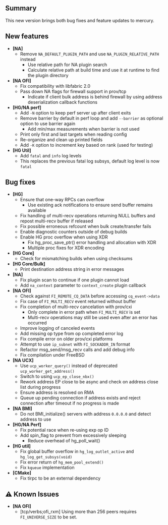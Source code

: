 ## Summary

This new version brings both bug fixes and feature updates to mercury.

## New features

- __[NA]__
  - Remove `NA_DEFAULT_PLUGIN_PATH` and use `NA_PLUGIN_RELATIVE_PATH` instead
    - Use relative path for NA plugin search
    - Calculate relative path at build time and use it at runtime to find the plugin directory
- __[NA OFI]__
  - Fix compatibility with libfabric 2.0
  - Pass down NA flags for firewall support in prov/tcp
    - Indicate if client bulk address is behind firewall by using address deserialization callback functions
- __[HG/NA perf]__
  - Add `-N` option to keep perf server up after client exits
  - Remove barrier by default in perf loop and add `--barrier` as optional option to use barrier again
    - Add min/max measurements when barrier is not used
  - Print only first and last targets when reading config
  - Re-organize and clean up printed fields
  - Add `-K` option to increment key based on rank (used for testing)
- __[HG Util]__
  - Add `fatal` and `info` log levels
  - This replaces the previous fatal log subsys, default log level is now `fatal`

## Bug fixes

- __[HG]__
  - Ensure that one-way RPCs can overflow
    - Use existing ack notifications to ensure send buffer remains available
  - Fix handling of multi-recv operations returning NULL buffers and repost multi-recv buffer if released
  - Fix possible erroneous refcount when bulk create/transfer fails
  - Enable diagnostic counters outside of debug builds
  - Enable HG proc overflow when using XDR
    - Fix hg_proc_save_ptr() error handling and allocation with XDR
    - Multiple proc fixes for XDR encoding
- __[HG Core]__
  - Check for mismatching builds when using checksums
- __[HG Core/Bulk]__
  - Print destination address string in error messages
- __[NA]__
  - Fix plugin scan to continue if one plugin cannot load
  - Add `na_context` parameter to `context_create` plugin callback
- __[NA OFI]__
  - Check against `FI_REMOTE_CQ_DATA` before accessing `cq_event->data`
  - Fix case of `FI_MULTI_RECV` event returned without buffer
  - Fix completion of multi-recv cancelation with prov/cxi
    - Only complete in error path when `FI_MULTI_RECV` is set
    - Multi-recv operations may still be used even after an error has occurred
  - Improve logging of canceled events
  - Add missing op type from op completed error log
  - Fix compile error on older prov/cxi platforms
  - Attempt to use `ip_subnet` with `FI_SOCKADDR_IN` format
  - Refactor msg_send/msg_recv calls and add debug info
  - Fix compilation under FreeBSD
- __[NA UCX]__
  - Use `ucp_worker_query()` instead of deprecated `ucp_worker_get_address()`
  - Switch to using `ucp_ep_close_nbx()`
  - Rework address EP close to be async and check on address close list during progress
  - Ensure address is resolved on RMA
  - Queue up pending connection if address exists and reject connection after timeout if no progress is made
- __[NA BMI]__
  - Do not BMI_initialize() servers with address `0.0.0.0` and detect address to use
- __[HG/NA Perf]__
  - Fix potential race when re-using exp op ID
  - Add spin_flag to prevent from excessively sleeping
    - Reduce overhead of hg_poll_wait()
- __[HG util]__
  - Fix global buffer overflow in `hg_log_outlet_active` and `hg_log_get_subsys(void)`
  - Fix error return of `hg_mem_pool_extend()`
  - Fix `kqueue` implementation
- __[CMake]__
  - Fix tirpc to be an external dependency

## :warning: Known Issues

- __[NA OFI]__
    - [tcp/verbs;ofi_rxm] Using more than 256 peers requires `FI_UNIVERSE_SIZE` to be set.
